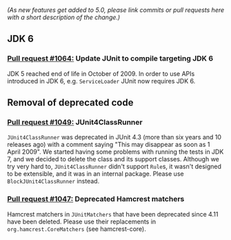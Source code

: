 *(As new features get added to 5.0, please link commits or pull requests here with a short description of the change.)*

## JDK 6

### [Pull request #1064:](https://github.com/junit-team/junit/pull/1064) Update JUnit to compile targeting JDK 6

JDK 5 reached end of life in October of 2009. In order to use APIs introduced in JDK 6, e.g. `ServiceLoader` JUnit now requires JDK 6.

## Removal of deprecated code

### [Pull request #1049:](https://github.com/junit-team/junit/pull/1049) JUnit4ClassRunner

`JUnit4ClassRunner` was deprecated in JUnit 4.3 (more than six years and 10 releases ago) with a comment saying "This may disappear as soon as 1 April 2009". We started having some problems with running the tests in JDK 7, and we decided to delete the class and its support classes. Although we try very hard to, `JUnit4ClassRunner` didn't support `Rule`s, it wasn't designed to be extensible, and it was in an internal package. Please use `BlockJUnit4ClassRunner` instead.

### [Pull request #1047:](https://github.com/junit-team/junit/pull/1047) Deprecated Hamcrest matchers

Hamcrest matchers in `JUnitMatchers` that have been deprecated since 4.11 have been deleted. Please use their replacements in `org.hamcrest.CoreMatchers` (see hamcrest-core).
